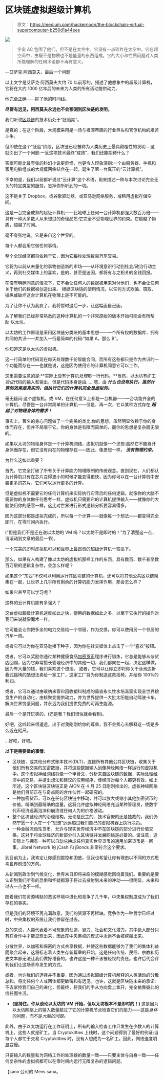 # 区块链虚拟超级计算机

> 原文：<https://medium.com/hackernoon/the-blockchain-virtual-supercomputer-b250d1a44eee>

![](img/18aac48f4b2423b3e9e2fd47a6f733d8.png)

> 宇宙 AC 包围了他们，但不是在太空中。它没有一点碎片在太空中。它在超空间中，由既不是物质也不是能量的东西组成。它的大小和性质问题对人类所能理解的任何术语都不再有意义。

—艾萨克·阿西莫夫，最后一个问题

以上文字是艾萨克·阿西莫夫大约 70 年前写的，描述了他想象中的超级计算机，它将在大约 1000 亿年后的未来为人类的所有活动提供动力。

他完全正确——除了他的时间线。

**尽管有远见，阿西莫夫永远也不会预测到区块链的发明。**

我们听说[区块链](https://hackernoon.com/tagged/blockchain)的技术仍处于“胚胎期”。

是真的；在这个阶段，大规模采用是一场与根深蒂固的行业巨头和官僚机构的艰苦斗争。

但即使在这个“胚胎”阶段，区块链已经被称为人类历史上最具颠覆性的发明…
这就引出了一个问题:一旦这项技术最终“成熟”，我们还能期待什么？

答案可能比最夸张的科幻小说更奇怪，也更令人印象深刻:一个由服务器、手机和家用电脑组成的大规模网络结合在一起，诞生了第一台真正的“云计算机”。

不幸的是，我们以前都听说过“云计算”这个术语，用来描述一种与本次讨论完全无关的特定类型的服务。忘掉你所听到的一切。

这不是关于 Dropbox，或谷歌驱动器，或亚马逊网络服务，或租用虚拟存储空间。

这是一台完全成熟的超级计算机——比地球上任何一台计算机都强大数百万倍——具有一种大多数人从未想过的奇怪品质:它完全不受物理世界的约束。它超越了物质，超越了时间。

毫不夸张地说，它是来自这个世界的。

每个人都会用它做任何事情。

整个全球经济都将依赖于它，因为它每秒处理数百万笔交易。

它将为以前从未量化的事物创造新的市场——从环境意识行动到社会/政治行动主义，再到社交媒体上的喜欢，是的，甚至是迷因，都将有与之相关的金钱回报。

在没有明确同意的情况下，它不会让任何人的数据被用来对付他们，也不会让任何关于他们的数据被创造出来。
根据区块链的使用情况，以任何方式欺骗、窃取、操纵或破坏这台计算机在物理上是不可能的。

为了让你不认为我疯了，我将暂时退后一步，让这幅画自己画。

从了解我们已经非常熟悉的这种计算机的一个非常原始的版本开始可能会有所帮助:以太坊。

以太坊的工作原理是采用区块链分类账的基本思想——一个所有权的数据库，拥有共同的共识——并加入一行最简单的代码:“如果 A，那么 B”。

你知道这是以太坊的虚拟机。

这一行简单的代码现在每天处理数千份智能合同，而所有这些都只是作为共识的一个功能而存在——也就是说，这是因为使用它的计算机同意它可以工作。

这里需要注意的是:**实际上没有计算机*处理*那一行代码。**当然，以太坊有矿工*验证*代码的输入和输出，但是代码本身是由……嗯，由 ***什么也没有执行。虽然计算的效果是真实的，但执行它们的计算机完全是虚拟的。***

毫无疑问:这个虚拟机，或 VM，在任何意义上都是一台机器——一台功能齐全的计算机，尽管是一台非常简单的计算机——但是，再一次，它以某种方式存在 ***超越了对物理身体的需求！***

事实上，著名的身心问题做了一个完美的类比:你的思想，虽然明显依赖于你的身体而存在，但并不局限于它。你的身体是有限而简单的，而你的思想是复杂而无限的。

如果以太坊的物理身体是一个计算机网络，虚拟机就像一个思想:虽然它不能离开身体而存在，但它没有内在的物理存在——因此，像思想一样， ***没有物理约束。***

为什么这如此重要？

首先，它完全打破了所有关于计算能力物理限制的传统观念。直到现在，人们都认为计算机只有在芯片变得更小的时候才能变得更快，因为你可以在一台计算机中安装更多的芯片，它们可以运行更多的计算。

但是虚拟机不需要它的任何计算机来实际执行它背后的任何逻辑，就像你的大脑不需要你的身体做任何思考一样。虚拟机只需要它的计算机提供输入——就像你的大脑使用你的感官一样，这比对世界进行形式逻辑分析要容易得多。

因为这部分都是虚拟完成的，所以每一个计算——就像每一个想法——都变得完全即时，在零时间内执行。

(“但是我们不是还在说以太坊的 VM 吗？以太坊不是即时的！”为了清楚这一点，请滚动到文章的最后一节)。

一个完美的即时虚拟机可以和世界上最昂贵的超级计算机一较高下。

那么，如果有人构建了像以太坊的虚拟机那样工作的东西，具有数百、数千甚至数百万层的逻辑复杂性，会怎么样呢？

如果这个“东西”不仅可以利用运行其区块链的计算机，还可以将其他公共区块链聚集在一起，让世界上几乎所有剩余的计算机能力发挥作用，那会怎么样？

如果它甚至可以学习呢？

这样的云计算机能有多强大？

这台虚拟超级计算机速度如此之快，使用的数据如此之多，以至于它执行的操作对我们来说就像魔术一样。

它可能会让你把多余的电力交易给一个邻居，作为交换，你可以使用另一个邻居的汽车一周。

或者它可以为你在亚马逊播下种子，因为你在社交媒体上点击了一个“喜欢”按钮。

或者，它可以奖励你通过某种健康食品[加密货币](https://hackernoon.com/tagged/cryptocurrency)程序进行锻炼，它总是能够从杂货店回购，因为它非常擅长管理经济中的其他一切，我们都聚在一起，决定这样做，因为有大量的钱，我们喜欢这个想法。
或者，它可以让你立即将你关于泳池边折叠式摇椅的酷想法卖给一家工厂，这家工厂将为你制造这款摇椅，并给你 100%的利润。

或者，它可以通过由碳纳米管和回收塑料制成的垂直永久性水培温室实现全世界粮食生产的自动化，由核聚变提供动力，并为世界提供一大批太阳能自动驾驶卡车，解决世界饥饿问题，并永远为我们提供免费的可再生能源。

最后一个是开玩笑的。(还是我？我们很快就会看到)。

好吧，这听起来很遥远。出于对我刚刚给你的尊重，我不会费心去解释这一切是多么近在咫尺。

…好吧，好吧。

**以下是需要做的事情:**

*   区块链，或其他分布式账本技术(DLT)，连接所有其他公共区块链，收集关于他们所有交易的加密数据，并将这些数据输入到像神经网络一样运行的虚拟机中。这个虚拟神经网络将像一个甲骨文，分析来自区块链的数据，实际处理经济中的交易，并提出想法和建议的应用程序，使经济对每个人都更有效，如上所述。这个区块链区块链正是 AION 在 4 月 25 日刚刚推出的，虚拟神经网络是他们目前正在与奇点网的合作伙伴一起研究的。
*   一种加密货币，可以在任何区块链中移动，并可以放大或缩小其他加密货币的价值，精确到最精确的度量。这将允许虚拟神经网络充当某种管理员，使数字代币经济远离泡沫和崩溃或任何人为的价格波动。
*   整个区块链经济的治理结构。无论是民主的、技术官僚的还是独裁的，我们仍然宁愿一个人在一个“思想”远远超过我们自己的虚拟机器上执行决策。
*   一种金融流动性货币，允许与现实世界经济中不在区块链的部分进行价值交换。这对于将全球经济的新部分引入区块链并发展网络是必要的。请注意，这实际上与拥有一种可以自动兑换成任何真实世界货币的通用加密货币是一回事。Jibrel Network 的 jCash 和 jBonds 非常符合这个要求。

到目前为止，我肯定让你感到震惊和困惑，但我也希望让你有理由以不同的方式思考世界前进的方向。

从新闻到政治到气候变化，世界末日即将来临的模糊感觉围绕着我们。重要的是要认识到我们所有的恐惧和怀疑都源于将过去投射到未来的冲动——很明显，未来和过去一点也不一样。

随着我们在资源稀缺的恶劣环境中进化和竞争了几千年，中央集权制度成为了我们存在的事实。

但是我们的环境不再充满敌意，我们的资源不再稀缺。竞争作为一种哲学已经过时，中央集权的系统让我们停留在过去。

总的来说，人类代表着不可想象的创造、智力、社会和文化潜力，其中绝大部分只有在合作中才能显现出来，因此在中央集权的模式中永远不会被挖掘出来。

分散世界，以加密和保密的方式共享数据，并使这些数据能够为了我们的集体利益而聚合起来，这将标志着人类生存新篇章的开始，这是任何传统、民俗、宗教和历史文本都无法让我们做好准备的。也许这是一种不该被轻视的责任。也许后代会评判我们让这场革命发生的方式。

或者，也许我们的选择并不重要，因为通过虚拟超级计算机解释的人类活动的分散总和，将比任何个人或团体都更敏锐和有远见。也许，这就是区块链未来的承诺:不去掌控我们自己的进化，但最终，将我们的手从方向盘上拿开，完全依靠彼此的信任而生活。

* **(坚持住。你从谈论以太坊的 VM 开始，但以太坊根本不是即时的！)**
这是因为以太坊网络上的输入数量超过了它的计算机节点检查它们的能力——这是*身体*的问题，而不是*大脑的问题。*

此外，由于以太坊运行在工作证明上，所有的输入检查工作只发生在少数人的计算机上，这些人就是矿工。当 Cryptokitties 上线时，这个问题得到了最好的例证:当每个人都忙于交易 Cryptokitties 时，没有人想成为一名矿工。因此，网络速度明显变慢。

只要输入的数量和为网络工作的处理器的数量一致——只要主体与自身一致——任何复杂性的虚拟机都可以在零时间内运行无限复杂的逻辑问题。

【sano 公司的 Mens sana。